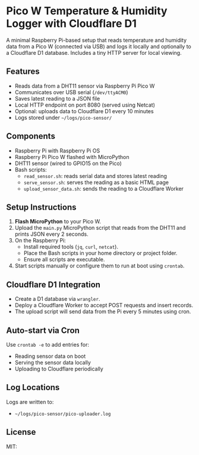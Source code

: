 # Pico W Temperature & Humidity Logger with Cloudflare D1

A minimal Raspberry Pi-based setup that reads temperature and humidity data from a Pico W (connected via USB) and logs it locally and optionally to a Cloudflare D1 database. Includes a tiny HTTP server for local viewing.

## Features

- Reads data from a DHT11 sensor via Raspberry Pi Pico W
- Communicates over USB serial (`/dev/ttyACM0`)
- Saves latest reading to a JSON file
- Local HTTP endpoint on port 8080 (served using Netcat)
- Optional: uploads data to Cloudflare D1 every 10 minutes
- Logs stored under `~/logs/pico-sensor/`

## Components

- Raspberry Pi with Raspberry Pi OS
- Raspberry Pi Pico W flashed with MicroPython
- DHT11 sensor (wired to GPIO15 on the Pico)
- Bash scripts:
  - `read_sensor.sh`: reads serial data and stores latest reading
  - `serve_sensor.sh`: serves the reading as a basic HTML page
  - `upload_sensor_data.sh`: sends the reading to a Cloudflare Worker

## Setup Instructions

1. **Flash MicroPython** to your Pico W.
2. Upload the `main.py` MicroPython script that reads from the DHT11 and prints JSON every 2 seconds.
3. On the Raspberry Pi:
   - Install required tools (`jq`, `curl`, `netcat`).
   - Place the Bash scripts in your home directory or project folder.
   - Ensure all scripts are executable.
4. Start scripts manually or configure them to run at boot using `crontab`.

## Cloudflare D1 Integration

- Create a D1 database via `wrangler`.
- Deploy a Cloudflare Worker to accept POST requests and insert records.
- The upload script will send data from the Pi every 5 minutes using cron.

## Auto-start via Cron

Use `crontab -e` to add entries for:

- Reading sensor data on boot
- Serving the sensor data locally
- Uploading to Cloudflare periodically

## Log Locations

Logs are written to:

- `~/logs/pico-sensor/pico-uploader.log`

## License

MIT:
